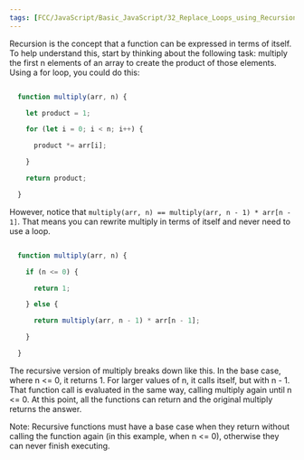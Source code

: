 ```yaml
---
tags: [FCC/JavaScript/Basic_JavaScript/32_Replace_Loops_using_Recursion]
---
```

Recursion is the concept that a function can be expressed in terms of itself. To help understand this, start by thinking about the following task: multiply the first n elements of an array to create the product of those elements. Using a for loop, you could do this:

```js

  function multiply(arr, n) {

    let product = 1;

    for (let i = 0; i < n; i++) {

      product *= arr[i];

    }

    return product;

  }

```

However, notice that `multiply(arr, n) == multiply(arr, n - 1) * arr[n - 1]`. That means you can rewrite multiply in terms of itself and never need to use a loop.

```js

  function multiply(arr, n) {

    if (n <= 0) {

      return 1;

    } else {

      return multiply(arr, n - 1) * arr[n - 1];

    }

  }

```

The recursive version of multiply breaks down like this. In the base case, where n <= 0, it returns 1. For larger values of n, it calls itself, but with n - 1. That function call is evaluated in the same way, calling multiply again until n <= 0. At this point, all the functions can return and the original multiply returns the answer.

Note: Recursive functions must have a base case when they return without calling the function again (in this example, when n <= 0), otherwise they can never finish executing.